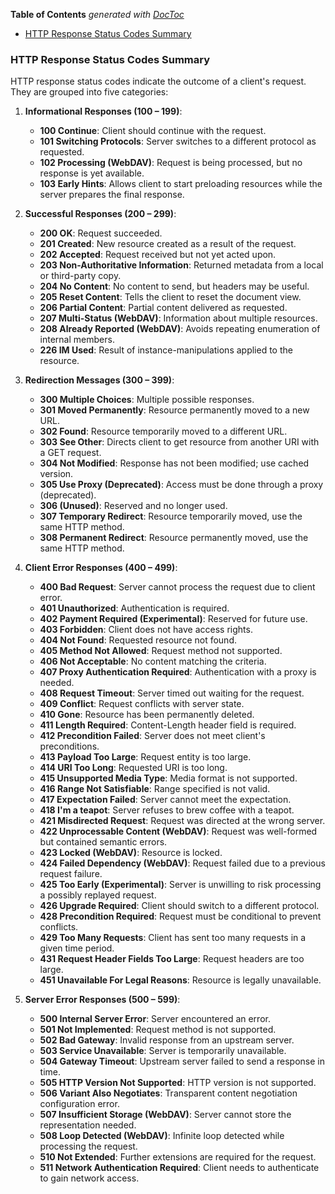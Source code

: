 <!-- START doctoc generated TOC please keep comment here to allow auto update -->
<!-- DON'T EDIT THIS SECTION, INSTEAD RE-RUN doctoc TO UPDATE -->
**Table of Contents**  *generated with [DocToc](https://github.com/thlorenz/doctoc)*

- [HTTP Response Status Codes Summary](#http-response-status-codes-summary)

<!-- END doctoc generated TOC please keep comment here to allow auto update -->

### HTTP Response Status Codes Summary

HTTP response status codes indicate the outcome of a client's request. They are grouped into five categories:

1. **Informational Responses (100 – 199)**:
   - **100 Continue**: Client should continue with the request.
   - **101 Switching Protocols**: Server switches to a different protocol as requested.
   - **102 Processing (WebDAV)**: Request is being processed, but no response is yet available.
   - **103 Early Hints**: Allows client to start preloading resources while the server prepares the final response.

2. **Successful Responses (200 – 299)**:
   - **200 OK**: Request succeeded.
   - **201 Created**: New resource created as a result of the request.
   - **202 Accepted**: Request received but not yet acted upon.
   - **203 Non-Authoritative Information**: Returned metadata from a local or third-party copy.
   - **204 No Content**: No content to send, but headers may be useful.
   - **205 Reset Content**: Tells the client to reset the document view.
   - **206 Partial Content**: Partial content delivered as requested.
   - **207 Multi-Status (WebDAV)**: Information about multiple resources.
   - **208 Already Reported (WebDAV)**: Avoids repeating enumeration of internal members.
   - **226 IM Used**: Result of instance-manipulations applied to the resource.

3. **Redirection Messages (300 – 399)**:
   - **300 Multiple Choices**: Multiple possible responses.
   - **301 Moved Permanently**: Resource permanently moved to a new URL.
   - **302 Found**: Resource temporarily moved to a different URL.
   - **303 See Other**: Directs client to get resource from another URI with a GET request.
   - **304 Not Modified**: Response has not been modified; use cached version.
   - **305 Use Proxy (Deprecated)**: Access must be done through a proxy (deprecated).
   - **306 (Unused)**: Reserved and no longer used.
   - **307 Temporary Redirect**: Resource temporarily moved, use the same HTTP method.
   - **308 Permanent Redirect**: Resource permanently moved, use the same HTTP method.

4. **Client Error Responses (400 – 499)**:
   - **400 Bad Request**: Server cannot process the request due to client error.
   - **401 Unauthorized**: Authentication is required.
   - **402 Payment Required (Experimental)**: Reserved for future use.
   - **403 Forbidden**: Client does not have access rights.
   - **404 Not Found**: Requested resource not found.
   - **405 Method Not Allowed**: Request method not supported.
   - **406 Not Acceptable**: No content matching the criteria.
   - **407 Proxy Authentication Required**: Authentication with a proxy is needed.
   - **408 Request Timeout**: Server timed out waiting for the request.
   - **409 Conflict**: Request conflicts with server state.
   - **410 Gone**: Resource has been permanently deleted.
   - **411 Length Required**: Content-Length header field is required.
   - **412 Precondition Failed**: Server does not meet client's preconditions.
   - **413 Payload Too Large**: Request entity is too large.
   - **414 URI Too Long**: Requested URI is too long.
   - **415 Unsupported Media Type**: Media format is not supported.
   - **416 Range Not Satisfiable**: Range specified is not valid.
   - **417 Expectation Failed**: Server cannot meet the expectation.
   - **418 I'm a teapot**: Server refuses to brew coffee with a teapot.
   - **421 Misdirected Request**: Request was directed at the wrong server.
   - **422 Unprocessable Content (WebDAV)**: Request was well-formed but contained semantic errors.
   - **423 Locked (WebDAV)**: Resource is locked.
   - **424 Failed Dependency (WebDAV)**: Request failed due to a previous request failure.
   - **425 Too Early (Experimental)**: Server is unwilling to risk processing a possibly replayed request.
   - **426 Upgrade Required**: Client should switch to a different protocol.
   - **428 Precondition Required**: Request must be conditional to prevent conflicts.
   - **429 Too Many Requests**: Client has sent too many requests in a given time period.
   - **431 Request Header Fields Too Large**: Request headers are too large.
   - **451 Unavailable For Legal Reasons**: Resource is legally unavailable.

5. **Server Error Responses (500 – 599)**:
   - **500 Internal Server Error**: Server encountered an error.
   - **501 Not Implemented**: Request method is not supported.
   - **502 Bad Gateway**: Invalid response from an upstream server.
   - **503 Service Unavailable**: Server is temporarily unavailable.
   - **504 Gateway Timeout**: Upstream server failed to send a response in time.
   - **505 HTTP Version Not Supported**: HTTP version is not supported.
   - **506 Variant Also Negotiates**: Transparent content negotiation configuration error.
   - **507 Insufficient Storage (WebDAV)**: Server cannot store the representation needed.
   - **508 Loop Detected (WebDAV)**: Infinite loop detected while processing the request.
   - **510 Not Extended**: Further extensions are required for the request.
   - **511 Network Authentication Required**: Client needs to authenticate to gain network access.



